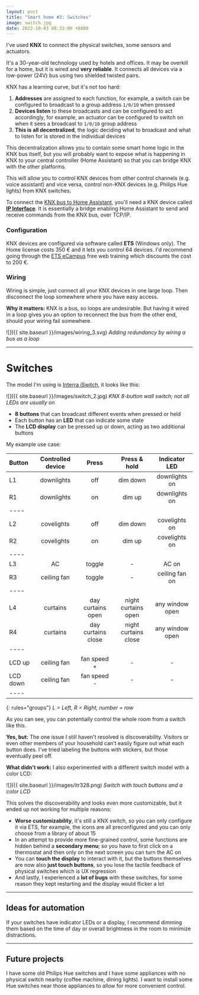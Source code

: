 ```yaml
---
layout: post
title: "Smart home #3: Switches"
image: switch.jpg
date: 2022-10-03 08:33:00 +0800
---
```


I've used **KNX** to connect the physical switches, some sensors and actuators.

It's a 30-year-old technology used by hotels and offices. It may be overkill for a home, but it is wired and **very reliable**. It connects all devices via a low-power (24V) bus using two shielded twisted pairs.

KNX has a learning curve, but it's not too hard:

1. **Addresses** are assigned to each function, for example, a switch can be configured to broadcast to a group address `1/0/10` when pressed
2. **Devices listen** to these broadcasts and can be configured to act accordingly, for example, an actuator can be configured to switch on when it sees a broadcast to `1/0/10` group address
3. **This is all decentralized**, the logic deciding what to broadcast and what to listen for is stored in the individual devices

This decentralization allows you to contain some smart home logic in the KNX bus itself, but you will probably want to expose what is happening in KNX to your central controller (Home Assistant) so that you can bridge KNX with the other platforms.

This will allow you to control KNX devices from other control channels (e.g. voice assistant) and vice versa, control non-KNX devices (e.g. Philips Hue lights) from KNX switches.

To connect the [KNX bus to Home Assistant](https://www.home-assistant.io/integrations/knx/), you'll need a KNX device called [**IP Interface**](https://www.futurasmus-knxgroup.com/search?search_mode=text&q=IP+Interface&engine=&view=grid). It is essentially a bridge enabling Home Assistant to send and receive commands from the KNX bus, over TCP/IP.

### Configuration

KNX devices are configured via software called **ETS** (Windows only). The Home license costs 350 € and it lets you control 64 devices. I'd recommend going through the [ETS eCampus](https://my.knx.org) free web training which discounts the cost to 200 €.

### Wiring

Wiring is simple, just connect all your KNX devices in one large loop. Then disconnect the loop somewhere where you have easy access.

**Why it matters:** KNX is a bus, so loops are undesirable. But having it wired in a loop gives you an option to reconnect the bus from the other end, should your wiring fail somewhere.

![]({{ site.baseurl }}/images/wiring_3.svg)
*Adding redundancy by wiring a bus as a loop*

---

# Switches

The model I'm using is [Interra iSwitch](https://www.futurasmus-knxgroup.com/producto.php?cod_producto=19126), it looks like this:

![]({{ site.baseurl }}/images/switch_2.jpg)
*KNX 8-button wall switch; not all LEDs are usually on*

* **8 buttons** that can broadcast different events when pressed or held
* Each button has an **LED** that can indicate some state
* The **LCD display** can be pressed up or down, acting as two additional buttons

My example use case:

| Button  | Controlled device | Press | Press & hold | Indicator LED |
|:--------|:-------:|:-------:|:-------:|:-------:|
| L1   | downlights | off   | dim down | downlights on |
| R1   | downlights | on    | dim up   | downlights on |
|----
| L2   | covelights | off   | dim down | covelights on |
| R2   | covelights | on    | dim up   | covelights on |
|----
| L3   | AC          | toggle    | -   | AC on          |
| R3   | ceiling fan | toggle    | -   | ceiling fan on |
|----
| L4   | curtains | day curtains open  | night curtains open  | any window open |
| R4   | curtains | day curtains close | night curtains close | any window open |
|----
| LCD up   | ceiling fan | fan speed +  | - | - |
| LCD down | ceiling fan | fan speed -  | - | - |
|----
{: rules="groups"}
*L = Left, R = Right, number = row*

As you can see, you can potentially control the whole room from a switch like this.

**Yes, but:** The one issue I still haven't resolved is discoverability. Visitors or even other members of your household can't easily figure out what each button does. I've tried labeling the buttons with stickers, but those eventually peel off.

**What didn't work:** I also experimented with a different switch model with a color LCD:

![]({{ site.baseurl }}/images/itr328.png)
*Switch with touch buttons and a color LCD*

This solves the discoverability and looks even more customizable, but it ended up not working for multiple reasons:

* **Worse customizability**, it's still a KNX switch, so you can only configure it via ETS, for example, the icons are all preconfigured and you can only choose from a library of about 15
* In an attempt to provide more fine-grained control, some functions are hidden behind a **secondary menu**; so you have to first click on a thermostat and then only on the next screen you can turn the AC on
* You can **touch the display** to interact with it, but the buttons themselves are now also **just touch buttons**, so you lose the tactile feedback of physical switches which is UX regression
* And lastly, I experienced a **lot of bugs** with these switches, for some reason they kept restarting and the display would flicker a lot

---

## Ideas for automation

If your switches have indicator LEDs or a display, I recommend dimming them based on the time of day or overall brightness in the room to minimize distractions.

---

## Future projects

I have some old Philips Hue switches and I have some appliances with no physical switch nearby (coffee machine, dining lights). I want to install some Hue switches near those appliances to allow for more convenient control.